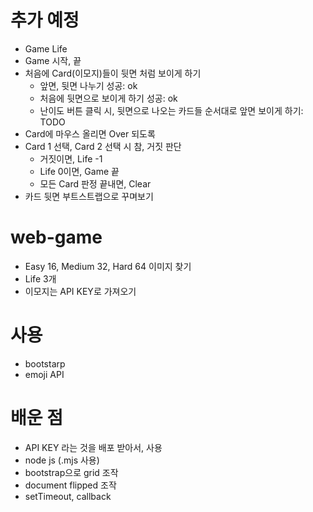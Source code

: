 # 추가 예정
  - Game Life
  - Game 시작, 끝
  - 처음에 Card(이모지)들이 뒷면 처럼 보이게 하기
    - 앞면, 뒷면 나누기 성공: ok
    - 처음에 뒷면으로 보이게 하기 성공: ok
    - 난이도 버튼 클릭 시, 뒷면으로 나오는 카드들 순서대로 앞면 보이게 하기: TODO
  - Card에 마우스 올리면 Over 되도록
  - Card 1 선택, Card 2 선택 시 참, 거짓 판단
    - 거짓이면, Life -1
    - Life 0이면, Game 끝
    - 모든 Card 판정 끝내면, Clear
  - 카드 뒷면 부트스트랩으로 꾸며보기
    
# web-game
  - Easy 16, Medium 32, Hard 64 이미지 찾기
  - Life 3개
  - 이모지는 API KEY로 가져오기

# 사용
  - bootstarp
  - emoji API

# 배운 점
  - API KEY 라는 것을 배포 받아서, 사용
  - node js (.mjs 사용)
  - bootstrap으로 grid 조작
  - document flipped 조작
  - setTimeout, callback
